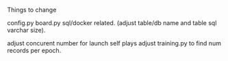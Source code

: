 Things to change

config.py
board.py
sql/docker related. (adjust table/db name and table sql varchar size).

adjust concurent number for launch self plays
adjust training.py to find num records per epoch.


